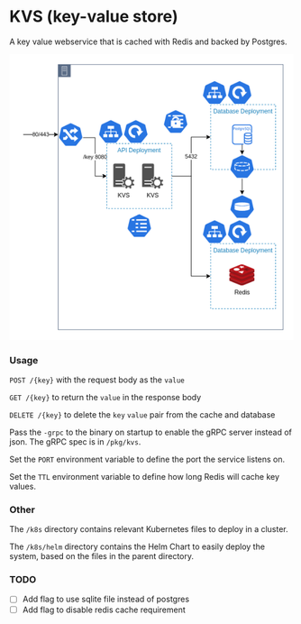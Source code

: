# KVS (key-value store)

A key value webservice that is cached with Redis and backed by Postgres.

![diagram](kvs.png)


### Usage
`POST /{key}` with the request body as the `value`

`GET /{key}` to return the `value` in the response body

`DELETE /{key}` to delete the `key` `value` pair from the cache and database

Pass the `-grpc` to the binary on startup to enable the gRPC server instead of json. The gRPC spec is in `/pkg/kvs`.

Set the `PORT` environment variable to define the port the service listens on.

Set the `TTL` environment variable to define how long Redis will cache key values.


### Other
The `/k8s` directory contains relevant Kubernetes files to deploy in a cluster.

The `/k8s/helm` directory contains the Helm Chart to easily deploy the system, based on the files in the parent directory.

### TODO
- [ ] Add flag to use sqlite file instead of postgres
- [ ] Add flag to disable redis cache requirement
